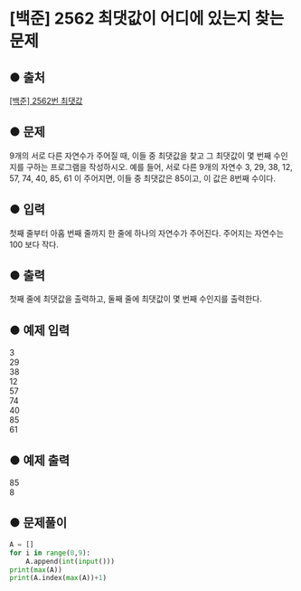 # [백준] 2562 최댓값이 어디에 있는지 찾는 문제

## ● 출처
[[백준] 2562번 최댓값](https://www.acmicpc.net/problem/2562)  

## ● 문제
9개의 서로 다른 자연수가 주어질 때, 이들 중 최댓값을 찾고 그 최댓값이 몇 번째 수인지를 구하는 프로그램을 작성하시오.
예를 들어, 서로 다른 9개의 자연수
3, 29, 38, 12, 57, 74, 40, 85, 61
이 주어지면, 이들 중 최댓값은 85이고, 이 값은 8번째 수이다.

## ● 입력
첫째 줄부터 아홉 번째 줄까지 한 줄에 하나의 자연수가 주어진다. 주어지는 자연수는 100 보다 작다.

## ● 출력
첫째 줄에 최댓값을 출력하고, 둘째 줄에 최댓값이 몇 번째 수인지를 출력한다.

## ● 예제 입력
3  
29  
38  
12  
57  
74  
40  
85  
61

## ● 예제 출력
85  
8

## ● 문제풀이
```python
A = []
for i in range(0,9):
    A.append(int(input()))
print(max(A))
print(A.index(max(A))+1)
```
